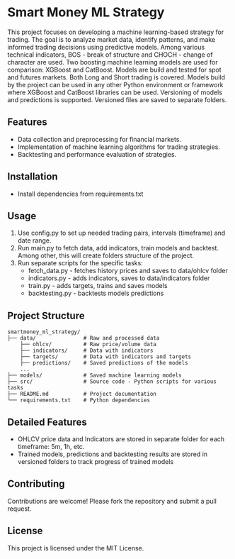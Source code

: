 # Smart Money ML Strategy

This project focuses on developing a machine learning-based strategy for trading. The goal is to analyze market data, identify patterns, and make informed trading decisions using predictive models. Among various technical indicators, BOS - break of structure and CHOCH - change of character are used. Two boosting machine learning models are used for comparison: XGBoost and CatBoost.
Models are build and tested for spot and futures markets. Both Long and Short trading is covered. Models build by the project can be used in any other Python environment or framework where XGBoost and CatBoost libraries can be used.
Versioning of models and predictions is supported. Versioned files are saved to separate folders.

## Features

- Data collection and preprocessing for financial markets.
- Implementation of machine learning algorithms for trading strategies.
- Backtesting and performance evaluation of strategies.

## Installation
- Install dependencies from requirements.txt

## Usage

1. Use config.py to set up needed trading pairs, intervals (timeframe) and date range.
2. Run main.py to fetch data, add indicators, train models and backtest. Among other, this will create folders structure of the project.
3. Run separate scripts for the specific tasks:
    - fetch_data.py - fetches history prices and saves to data/ohlcv folder
    - indicators.py - adds indicators, saves to data/indicators folder
    - train.py - adds targets, trains and saves models
    - backtesting.py - backtests models predictions

## Project Structure

```
smartmoney_ml_strategy/
├── data/               # Raw and processed data
    ├── ohlcv/          # Raw price/volume data
    ├── indicators/     # Data with indicators
    ├── targets/        # Data with indicators and targets
    ├── predictions/    # Saved predictions of the models
    ...
├── models/             # Saved machine learning models
├── src/                # Source code - Python scripts for various tasks
├── README.md           # Project documentation
└── requirements.txt    # Python dependencies
```

## Detailed Features
- OHLCV price data and Indicators are stored in separate folder for each timeframe: 5m, 1h, etc.
- Trained models, predictions and backtesting results are stored in versioned folders to track progress of trained models


## Contributing

Contributions are welcome! Please fork the repository and submit a pull request.

## License

This project is licensed under the MIT License.
